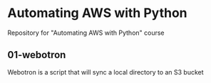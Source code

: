 # Automating AWS with Python

Repository for "Automating AWS with Python" course

## 01-webotron
Webotron is a script that will sync a local directory to an S3 bucket
